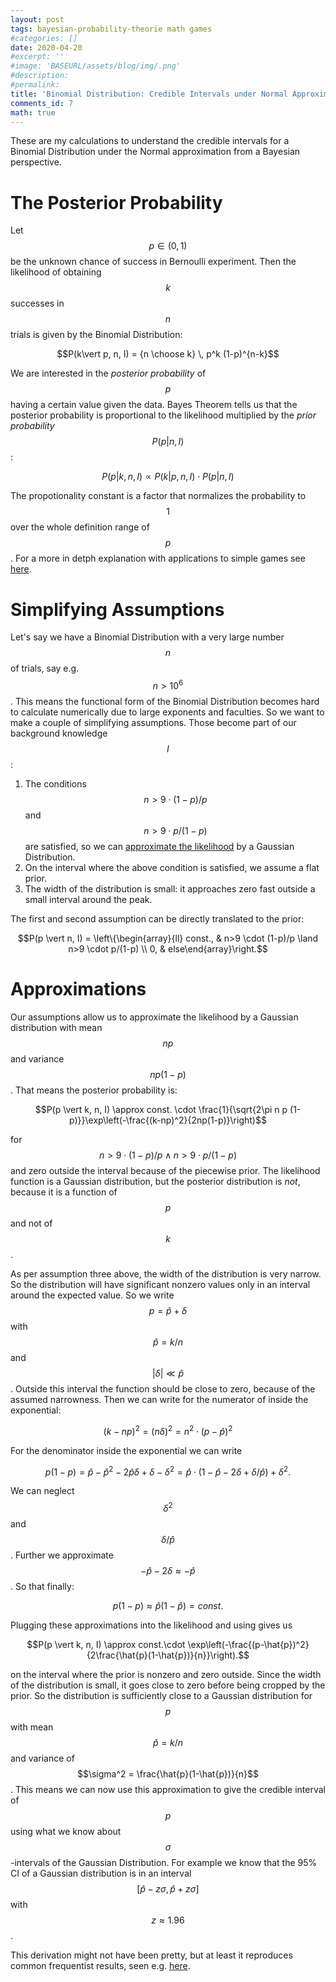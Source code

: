 ```yaml
---
layout: post
tags: bayesian-probability-theorie math games
#categories: []
date: 2020-04-20
#excerpt: ''
#image: 'BASEURL/assets/blog/img/.png'
#description:
#permalink:
title: 'Binomial Distribution: Credible Intervals under Normal Approximation'
comments_id: 7
math: true
---
```


These are my calculations to understand the credible intervals for a Binomial Distribution under the Normal approximation from a Bayesian perspective.

# The Posterior Probability
Let $$p \in (0,1)$$ be the unknown chance of success in Bernoulli experiment. Then the likelihood of obtaining $$k$$ successes in $$n$$ trials is given by the Binomial Distribution:

$$P(k\vert p, n, I) = {n \choose k} \, p^k (1-p)^{n-k}$$


We are interested in the *posterior probability* of $$p$$ having a certain value given the data. Bayes Theorem tells us that the posterior probability is proportional to the likelihood multiplied by the *prior probability* $$P(p \vert n, I)$$:

$$P(p \vert k, n, I) \propto P(k\vert p, n, I) \cdot P(p \vert n, I)$$

The propotionality constant is a factor that normalizes the probability to $$1$$ over the whole definition range of $$p$$. For a more in detph explanation with applications to simple games see [here](/blog/2020/bayesian-game-analysis-part1/).

# Simplifying Assumptions
Let's say we have a Binomial Distribution with a very large number $$n$$ of trials, say e.g. $$n>10^6$$. This means the functional form of the Binomial Distribution becomes hard to calculate numerically due to large exponents and faculties. So we want to make a couple of simplifying assumptions. Those become part of our background knowledge $$I$$:

1. The conditions $$n>9 \cdot (1-p)/p$$ and $$n>9 \cdot p/(1-p)$$ are satisfied, so we can [approximate the likelihood](https://en.wikipedia.org/wiki/Binomial_distribution#Normal_approximation) by a Gaussian Distribution.
2. On the interval where the above condition is satisfied, we assume a flat prior.
3. The width of the distribution is small: it approaches zero fast outside a small interval around the peak.


The first and second assumption can be directly translated to the prior:

$$P(p \vert n, I) = \left\{\begin{array}{ll} const., & n>9 \cdot (1-p)/p \land n>9 \cdot p/(1-p) \\ 0, & else\end{array}\right.$$

# Approximations
Our assumptions allow us to approximate the likelihood by a Gaussian distribution with mean $$np$$ and variance $$np(1-p)$$. That means the posterior probability is:

$$P(p \vert k, n, I) \approx const. \cdot \frac{1}{\sqrt{2\pi n p (1-p)}}\exp\left(-\frac{(k-np)^2}{2np(1-p)}\right)$$

for $$n>9 \cdot (1-p)/p \land n>9 \cdot p/(1-p)$$ and zero outside the interval because of the piecewise prior. The likelihood function is a Gaussian distribution, but the posterior distribution is *not*, because it is a function of $$p$$ and not of $$k$$.

As per assumption three above, the width of the distribution is very narrow. So the distribution will have significant nonzero values only in an interval around the expected value. So we write $$p = \hat{p}+\delta$$ with $$\hat{p}=k/n$$ and $$\vert\delta\vert \ll \hat{p}$$. Outside this interval the function should be close to zero, because of the assumed narrowness. Then we can write for the numerator of inside the exponential:

$$(k-np)^2 = (n\delta)^2 = n^2 \cdot (p-\hat{p})^2$$

For the denominator inside the exponential we can write

$$p (1-p) = \hat{p}-\hat{p}^2-2\hat{p}\delta+\delta-\delta^2 = \hat{p}\cdot(1-\hat{p}-2\delta+\delta/\hat{p})+\delta^2.$$

We can neglect $$\delta^2$$ and $$\delta/\hat{p}$$. Further we approximate $$-\hat{p}-2\delta\approx-\hat{p}$$. So that finally:

$$p(1-p)\approx \hat{p}(1-\hat{p}) = const.$$

Plugging these approximations into the likelihood and using gives us

$$P(p \vert k, n, I) \approx const.\cdot \exp\left(-\frac{(p-\hat{p})^2}{2\frac{\hat{p}(1-\hat{p})}{n}}\right).$$

on the interval where the prior is nonzero and zero outside. Since the width of the distribution is small, it goes close to zero before being cropped by the prior. So the distribution is sufficiently close to a Gaussian distribution for $$p$$ with mean $$\hat{p} = k/n$$ and variance of $$\sigma^2 = \frac{\hat{p}(1-\hat{p})}{n}$$. This means we can now use this approximation to give the credible interval of $$p$$ using what we know about $$\sigma$$-intervals of the Gaussian Distribution. For example we know that the 95% CI of a Gaussian distribution is in an interval $$[\hat{p}-z\sigma, \hat{p}+z\sigma] $$ with $$z\approx1.96$$. 

This derivation might not have been pretty, but at least it reproduces common frequentist results, seen e.g. [here](https://en.wikipedia.org/wiki/Binomial_proportion_confidence_interval#Normal_approximation_interval).
